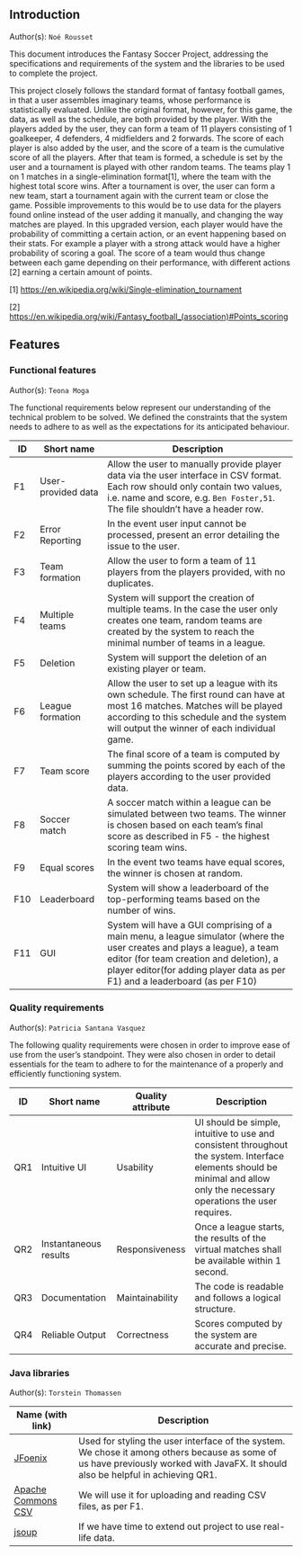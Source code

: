 ## Introduction									
Author(s): `Noé Rousset`

This document introduces the Fantasy Soccer Project, addressing the specifications and requirements of the system and the libraries to be used to complete the project.
 
This project closely follows the standard format of fantasy football games, in that a user assembles imaginary teams, whose performance is statistically evaluated. Unlike the original format, however, for this game, the data, as well as the schedule, are both provided by the player. 
With the players added by the user, they can form a team of 11 players consisting of 1 goalkeeper, 4 defenders, 4 midfielders and 2 forwards. The score of each player is also added by the user, and the score of a team is the cumulative score of all the players. 
After that team is formed, a schedule is set by the user and a tournament is played with other random teams. The teams play 1 on 1 matches in a single-elimination format[1], where the team with the highest total score wins. After a tournament is over, the user can form a new team, start a tournament again with the current team  or close the game.
Possible improvements to this would be to use data for the players found online instead of the user adding it manually, and changing the way matches are played. In this upgraded version, each player would have the probability of committing a certain action, or an event happening based on their stats. For example a player with a strong attack would have a higher probability of scoring a goal. The score of a team would thus change between each game depending on their performance, with different actions [2]  earning a certain amount of points. 

[1] https://en.wikipedia.org/wiki/Single-elimination_tournament

[2] https://en.wikipedia.org/wiki/Fantasy_football_(association)#Points_scoring

## Features

### Functional features
Author(s): `Teona Moga`

The functional requirements below represent our understanding of the technical problem to be solved. We defined the constraints that the system needs to adhere to as well as the expectations for its anticipated behaviour.

| ID  | Short name  | Description  |
|---|---|---|
| F1  | User-provided data | Allow the user to manually provide player data via the user interface in CSV format. Each row should only contain two values, i.e. name and score, e.g. `Ben Foster,51`. The file shouldn’t have a header row. |
| F2  | Error Reporting  | In the event user input cannot be processed, present an error detailing the issue to the user.|
| F3  | Team formation  | Allow the user to form a team of 11 players from the players provided, with no duplicates.|
| F4  | Multiple teams | System will support the creation of multiple teams. In the case the user only creates one team, random teams are created by the system to reach the minimal number of teams in a league.|
| F5 | Deletion | System will support the deletion of an existing player or team. |
| F6  | League formation | Allow the user to set up a league with its own schedule. The first round can have at most 16 matches. Matches will be played according to this schedule and the system will output the winner of each individual game. |
| F7 | Team score | The final score of a team is computed by summing the points scored by each of the players according to the user provided data. |
| F8 | Soccer match | A soccer match within a league can be simulated between two teams. The winner is chosen based on each team’s final score as described in F5 - the highest scoring team wins. |
| F9 | Equal scores | In the event two teams have equal scores, the winner is chosen at random. |
| F10 | Leaderboard | System will show a leaderboard of the top-performing teams based on the number of wins.|
| F11 | GUI | System will have a GUI comprising of a main menu, a league simulator (where the user creates and plays a league), a team editor (for team creation and deletion), a player editor(for adding player data as per F1) and a leaderboard (as per F10)|

### Quality requirements
Author(s): `Patricia Santana Vasquez`

The following quality requirements were chosen in order to improve ease of use from the user’s standpoint. They were also chosen in order to detail essentials for the team to adhere to for the maintenance of a properly and efficiently functioning system.

| ID  | Short name  | Quality attribute | Description  |
|---|---|---|---|
| QR1  | Intuitive UI | Usability  | UI should be simple, intuitive to use and consistent throughout the system. Interface elements should be minimal and allow only the necessary operations the user requires. |
| QR2  | Instantaneous results| Responsiveness  | Once a league starts, the results of the virtual matches shall be available within 1 second. |
| QR3  | Documentation | Maintainability  | The code is readable and follows a logical structure. |
| QR4 | Reliable Output  | Correctness | Scores computed by the system are accurate and precise. |

### Java libraries
Author(s): `Torstein Thomassen`

| Name (with link) | Description  |
|---|---|
| [JFoenix](http://www.jfoenix.com/)  | Used for styling the user interface of the system. We chose it among others because as some of us have previously worked with JavaFX. It should also be helpful in achieving QR1. | 
| [Apache Commons CSV](https://github.com/alibaba/fastjson) | We will use it for uploading and reading CSV files, as per F1.|
| [jsoup](https://jsoup.org/) | If we have time to extend out project to use real-life data. |
